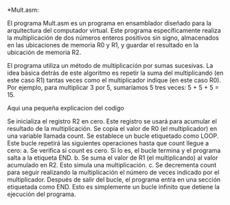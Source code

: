 *Mult.asm:

El programa Mult.asm es un programa en ensamblador diseñado para la arquitectura del computador virtual. Este programa específicamente realiza la multiplicación de dos números enteros positivos sin signo, almacenados en las ubicaciones de memoria R0 y R1, y guardar el resultado en la ubicación de memoria R2.

El programa utiliza un método de multiplicación por sumas sucesivas. La idea básica detrás de este algoritmo es repetir la suma del multiplicando (en este caso R1) tantas veces como el multiplicador indique (en este caso R0). Por ejemplo, para multiplicar 3 por 5, sumaríamos 5 tres veces: 5 + 5 + 5 = 15.

Aqui una pequeña explicacion del codigo

Se inicializa el registro R2 en cero. Este registro se usará para acumular el resultado de la multiplicación.
Se copia el valor de R0 (el multiplicador) en una variable llamada count.
Se establece un bucle etiquetado como LOOP. Este bucle repetirá las siguientes operaciones hasta que count llegue a cero: a. Se verifica si count es cero. Si lo es, el bucle termina y el programa salta a la etiqueta END. b. Se suma el valor de R1 (el multiplicando) al valor acumulado en R2. Esto simula una multiplicación. c. Se decrementa count para seguir realizando la multiplicación el número de veces indicado por el multiplicador.
Después de salir del bucle, el programa entra en una sección etiquetada como END. Esto es simplemente un bucle infinito que detiene la ejecución del programa.
